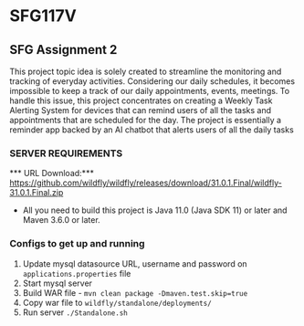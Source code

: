 # SFG117V
## SFG Assignment 2


This project topic idea is solely created to streamline the monitoring and tracking of everyday activities. Considering our daily schedules, it becomes impossible to keep a track of our daily appointments, events, meetings. To handle this issue, this project concentrates on creating a Weekly Task Alerting System for devices that can remind users of all the tasks and appointments that are scheduled for the day. The project is essentially a reminder app backed by an AI chatbot that alerts users of all the daily tasks


### SERVER REQUIREMENTS

*** URL Download:*** https://github.com/wildfly/wildfly/releases/download/31.0.1.Final/wildfly-31.0.1.Final.zip


- All you need to build this project is Java 11.0 (Java SDK 11) or later and Maven 3.6.0 or later.


### Configs to get up and running

1. Update mysql datasource URL, username and password on `applications.properties` file 
2. Start mysql server
3. Build WAR file - `mvn clean package -Dmaven.test.skip=true`
4. Copy war file to `wildfly/standalone/deployments/`
5. Run server `./Standalone.sh`


